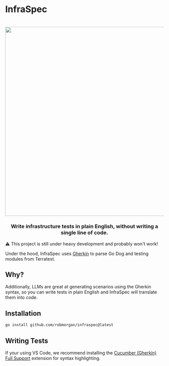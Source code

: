 # InfraSpec

<div align="center">
<h1 align="center">
<img src="docs/infraspec_logo.png" width="600" />
</h1>
<h3>Write infrastructure tests in plain English, without writing a single line of code.</h3>
</div>

:warning: This project is still under heavy development and probably won't work!

Under the hood, InfraSpec uses [Gherkin](https://cucumber.io/docs/gherkin/) to parse
Go Dog and testing modules from Terratest.

## Why?

Additionally, LLMs are great at generating scenarios using the Gherkin syntax, so you can write tests in plain English
and InfraSpec will translate them into code.

## Installation

```sh
go install github.com/robmorgan/infraspec@latest
```

## Writing Tests

If your using VS Code, we recommend installing the [Cucumber (Gherkin) Full Support](https://marketplace.visualstudio.com/items?itemName=alexkrechik.cucumberautocomplete)
extension for syntax highlighting.
